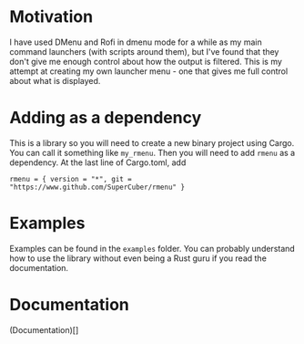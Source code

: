 # Motivation
I have used DMenu and Rofi in dmenu mode for a while as my main command launchers (with scripts around them),
but I've found that they don't give me enough control about how the output is filtered.
This is my attempt at creating my own launcher menu - one that gives me full control about what is displayed.

# Adding as a dependency
This is a library so you will need to create a new binary project using Cargo.
You can call it something like `my_rmenu`.
Then you will need to add `rmenu` as a dependency.
At the last line of Cargo.toml, add
```
rmenu = { version = "*", git = "https://www.github.com/SuperCuber/rmenu" }
```

# Examples
Examples can be found in the `examples` folder.
You can probably understand how to use the library without even being a Rust guru if you read the documentation.

# Documentation
(Documentation)[]
